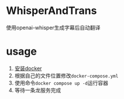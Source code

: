 # WhisperAndTrans

使用openai-whisper生成字幕后自动翻译

# usage

1. [安装docker](https://docs.docker.com/engine/install/binaries/)
2. 根据自己的文件位置修改`docker-compose.yml`
3. 使用命令`docker compose up -d`运行容器
4. 等待一条龙服务完成